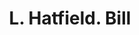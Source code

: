 ---
doi: 10.7916/D81Z5GCM
date_other: '1870'
date_other_textual: 1870-1879
form: printed ephemera
genre:
- Invoices
name:
- L. Hatfield
object_in_context_url: https://biggert.cul.columbia.edu/items/view/ave_biggert_00415
subject_hierarchical_geographic:
- Boston, Massachusetts, United States
subject_name:
- L. Hatfield
title: L. Hatfield. Bill
sort_title: L. Hatfield. Bill
call_number: ave_biggert_00415
coordinates:
- 42.35805555555556,-71.06361111111111
pid: ave_biggert_00415
identifiers: ave_biggert_00415
thumbnail: https://derivativo-2.library.columbia.edu/iiif/2/ldpd:344151/full/!256,256/0/native.jpg
permalink: /biggert/ave_biggert_00415/
layout: iiif-image-page
---